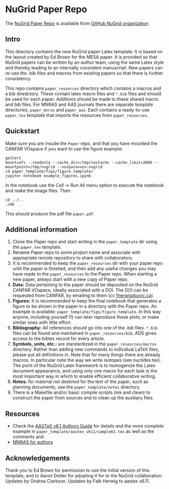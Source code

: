 # NuGrid Paper Repo

The [NuGrid Paper Repo](https://github.com/NuGrid/Paper) is available
from [GitHub NuGrid organization](https://github.com/NuGrid)

## Intro

This directory contains the new NuGrid paper Latex template.  It is
based on the layout created by Ed Brown for the MESA paper.  It is
provided so that NuGrid papers can be written by an author team, using
the same Latex style and thereby leading to an internally consistent
manuscript. New papers can re-use the .bib files and macros from
existing papers so that there is further consistency.

This repo contains `paper_resources` directory which contains a macros
and a bib diredctory. These contain latex macro files and `*.bib`
files and should be used for each paper. Additions should be made to
these shared macro and bib files.  For MNRAS and AAS journals there
are separate *template* directories, `paper_mnras` and `paper_aas`. Each 
contains a ready-to-use `paper.tex` template that imports the
resources from `paper_resources`. 

## Quickstart

Make sure you are insude the `Paper` repo, and that you have mounted the CANFAR VOspace if you want to use the figure example:
```
getCert
mountvofs --readonly --cache_dir=/tmp/vosCache --cache_limit=2000 --mountpoint=/tmp/nugrid --vospace=vos:nugrid
cd paper_template/figs/figure_template/
jupyter notebook example_figures.ipynb
```
In the notebook use the _Cell_ $\rightarrow$ _Run All_ menu option to execute the notebook and make the image files. Then 
```
cd ../..
./mk
```
This should produce the pdf file `paper.pdf`.


## Additional information

1. Clone the Paper repo and start writing in the `paper_template` dir using the `paper.tex` template. 
2. Rename Paper repo to some project name and associate with appropriate remote repository to share with collaborators. 
3. It is recommended to keep the `paper_resources` dir with your paper repo until the paper is finished,
and then add any useful changes you may have made to the `paper_resources` to the Paper repo.  When starting a new paper, always start
with a new copy of Paper repo.
3. **Data:** Data pertaining to the paper should be deposited  on the NuGrid CANFAR VOspace, ideally associated with a DOI. The DOI can be requested from CANFAR, by emailing to them (cc fherwig@uvic.ca). 
4. **Figures:** It is recommended to keep the final notebook that generates a figure to be shown in the paper in a directory with the Paper repo. An example is available: `paper_template/figs/figure_template`. In this way anyone, including yourself (!) can later reproduce these plots, or make similar ones with little effort.
4. **Bibliography:**   All references should go into one of the .bib files. `*.bib` files can be found and maintained in `paper_resources/bib`.
   ADS gives access to the bibtex record for every article.
5. **Symbols, units, etc.:** are standardized in the  `paper_resources/macros` directory. Rather than adding new commands to individual LaTeX files, please put all definitions in. Note that for many things there are
   already macros. In particular note the way we write isotopes (see
   nuclides.tex). The point of the NuGrid Latex framework is to
   homogenize the Latex document appearance, and using only one macro
   for each task is the most important way in which to enable efficient collaborative writing.
6. **Notes:** for material not destined for the text of the paper, such as planning documents, use the `paper_template/notes` directory.
7. There is a Makefile and/or basic compile scripts (mk and clean) 
   to construct the paper from sources and to clean up the auxiliary 
   files.

## Resources

* Check the [AASTeX v6.1 Authors Guide](http://journals.aas.org/authors/aastex/aasguide61.html)  for details and the more complete example in `paper_template/aastex_v611/sample61.tex` as well as the comments and .
* [MNRAS for authors](http://www.oxfordjournals.org/our_journals/mnrasl/for_authors/)

## Acknowledgements
Thank you to Ed Brown for permission to use the initial version of
this template, and to Aaron Dotter for adopting it for to the NuGrid
collaboration.  Updates by Ondrea Clarkson. Updates by Falk Herwig to aastex v6.11.


